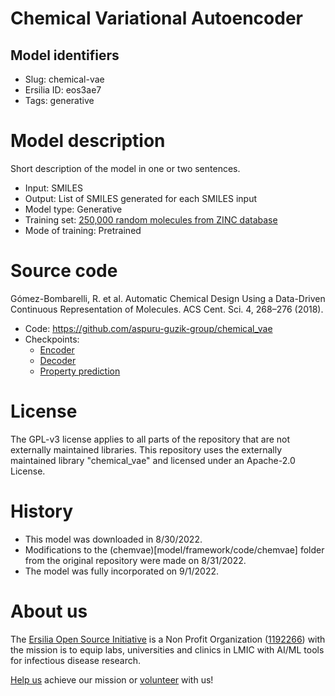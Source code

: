 # Chemical Variational Autoencoder
## Model identifiers
- Slug: chemical-vae
- Ersilia ID: eos3ae7
- Tags: generative

# Model description
Short description of the model in one or two sentences.
- Input: SMILES
- Output: List of SMILES generated for each SMILES input
- Model type: Generative
- Training set: [250,000 random molecules from ZINC database](https://pubs.acs.org/doi/full/10.1021/ci3001277)
- Mode of training: Pretrained

# Source code
Gómez-Bombarelli, R. et al. Automatic Chemical Design Using a Data-Driven Continuous Representation of Molecules. ACS Cent. Sci. 4, 268–276 (2018).

- Code: https://github.com/aspuru-guzik-group/chemical_vae
- Checkpoints: 
    - [Encoder](model/checkpoints/zinc_encoder.h5)
    - [Decoder](model/checkpoints/zinc_decoder.h5)
    - [Property prediction](model/checkpoints/zinc_prop_pred.h5)

# License
The GPL-v3 license applies to all parts of the repository that are not externally maintained libraries. This repository uses the externally maintained library "chemical_vae" and licensed under an Apache-2.0 License.
# History 
- This model was downloaded in 8/30/2022.
- Modifications to the (chemvae)[model/framework/code/chemvae] folder from the original repository were made on 8/31/2022.
- The model was fully incorporated on 9/1/2022.

# About us
The [Ersilia Open Source Initiative](https://ersilia.io) is a Non Profit Organization ([1192266](https://register-of-charities.charitycommission.gov.uk/charity-search/-/charity-details/5170657/full-print)) with the mission is to equip labs, universities and clinics in LMIC with AI/ML tools for infectious disease research.

[Help us](https://www.ersilia.io/donate) achieve our mission or [volunteer](https://www.ersilia.io/volunteer) with us!

